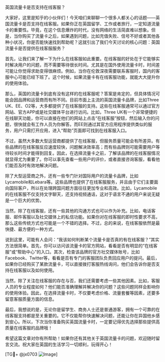 英国流量卡是否支持在线客服？

大家好，这里是知乎的小伙伴们！今天咱们来聊聊一个很多人都关心的话题——英国流量卡是否支持在线客服。如果你正在英国留学、工作或者旅行，一定知道流量卡的重要性。毕竟，在这个信息爆炸的时代，没有网络的生活简直难以想象。但是，当你购买了流量卡之后，如果遇到问题，比如充值失败、信号不好或者其他各种小状况，你是否能快速找到帮助呢？这就引出了我们今天讨论的核心问题：英国流量卡是否提供在线客服服务？

首先，让我们来了解一下为什么在线客服如此重要。在线客服的好处在于它能够实时解决用户的问题，而不需要等待很长时间。尤其是在国外使用流量卡时，时间差可能让你觉得求助变得很麻烦。例如，当你在伦敦深夜需要联系客服时，国内的客服中心可能已经下班了。这个时候，如果流量卡有在线客服功能，就能大大提升你的使用体验。

那么，英国的流量卡到底有没有这样的在线客服呢？答案是肯定的，但具体情况可能会因品牌和运营商而有所不同。目前市面上主流的英国流量卡品牌，比如Three UK、EE、O2等，大多都提供了在线客服的支持。这些在线客服通常可以通过官方网站、官方APP或是社交媒体平台进行访问。比如，Three UK有一个非常便捷的在线聊天功能，你可以直接在他们的网站上点击“在线客服”按钮，然后输入你的问题，很快就会有工作人员为你解答。而EE则通过其官方应用程序提供类似的服务，用户只需打开应用，进入“帮助”页面即可找到在线客服入口。

不过，虽然大多数大型运营商都提供了在线客服，但服务质量可能会有所差异。有些品牌的在线客服反应速度较快，问题解决效率高；而有些品牌则可能需要用户等待较长时间才能得到回复。因此，在选择流量卡之前，了解该品牌的在线客服情况就显得尤为重要了。你可以事先查看一些用户的评价，或者直接咨询客服，看看他们能否及时有效地解决问题。

除了大型运营商之外，还有一些专门针对国际用户的流量卡品牌，比如Lycamobile和Lebara等。这些品牌也提供了在线客服服务，并且由于它们主要面向国际客户，所以在处理跨国问题方面往往更加专业和高效。比如，Lycamobile的在线客服不仅支持文字聊天，还支持视频通话，这对于语言不通的用户来说无疑是一个巨大的优势。

当然，除了在线客服，还有一些其他的沟通方式也可以作为补充。比如，电话客服、邮件客服以及社交媒体上的私信功能。如果你对在线客服的即时性要求不高，那么这些传统方式也可能是一个不错的选择。不过，总的来说，在线客服依然是最快捷、最方便的一种方式。

说到这里，可能有人会问：“我该如何判断某个流量卡是否真的有在线客服？”其实方法很简单。首先，你可以访问该流量卡的官方网站，看看是否有明显的“在线客服”或“帮助中心”的入口。其次，检查该品牌的官方社交媒体账号，比如Facebook、Twitter等，看看是否有专门的客服团队负责回应用户的提问。最后，如果你已经购买了某款流量卡，可以直接拨打客服热线询问，他们会告诉你是否支持在线客服以及如何使用。

当然，除了关注在线客服的存在与否，我们还需要考虑一些其他因素。比如，客服人员的专业程度如何？他们能否准确理解并解决你的问题？这些问题同样会影响你的使用体验。因此，在选择流量卡时，不仅要考虑价格、流量套餐等因素，还要多留意客服质量方面的信息。

最后，我想说的是，无论你是留学生、商务人士还是普通游客，拥有一个可靠的在线客服支持都是至关重要的。它不仅能帮你快速解决问题，还能让你在异国他乡感到安心。所以，下次当你准备购买英国流量卡时，一定要记得优先选择那些提供高质量在线客服的品牌哦！

希望这篇文章对你有所帮助！如果你还有其他关于英国流量卡的问题，欢迎随时留言交流。祝大家在英国的生活学习一切顺利，玩得开心！

[TG💪+ @jx0703 ![Image](https://github.com/user-attachments/assets/dbca1d08-cadb-493c-b0ec-ad6f7a83f270)]